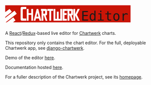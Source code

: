 # <a href='https://dallasmorningnews.github.io/chartwerk/'><img src='docs/logo.png' height='55'></a>


A [React](https://facebook.github.io/react/)/[Redux](http://redux.js.org/)-based live editor for [Chartwerk](https://dallasmorningnews.github.io/chartwerk/) charts.

This repository only contains the chart editor. For the full, deployable Chartwerk app, see [django-chartwerk](https://github.com/DallasMorningNews/django-chartwerk-redux).


Demo of the editor [here](http://dallasmorningnews.github.io/chartwerk-editor/).

Documentation hosted [here](https://hobbes7878.gitbooks.io/chartwerk-editor/content/docs/introduction.html).

For a fuller description of the Chartwerk project, see its [homepage](https://dallasmorningnews.github.io/chartwerk/).
